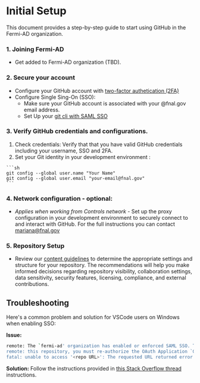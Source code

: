 # Initial Setup

This document provides a step-by-step guide to start using GitHub in the Fermi-AD organization.

###  1. Joining Fermi-AD
- Get added to Fermi-AD organization (TBD).

### 2. Secure your account 
- Configure your  GitHub account with [two-factor authetication (2FA)](https://docs.github.com/en/authentication/securing-your-account-with-two-factor-authentication-2fa/configuring-two-factor-authentication)
- Configure Single Sing-On (SSO):
   - Make sure your GitHub account is associated with your @fnal.gov email address.
   - Set Up your [git cli with SAML SSO](https://docs.github.com/en/enterprise-cloud@latest/authentication/authenticating-with-saml-single-sign-on/about-authentication-with-saml-single-sign-on#authorizing-personal-access-tokens-and-ssh-keys-with-saml-sso)

### 3. Verify GitHub credentials and configurations.
  1. Check credentials: Verify that  that you have valid GitHub credentials including your username, SSO and 2FA.
  2. Set your Git identity in your development environment :

    ```sh
    git config --global user.name "Your Name"
    git config --global user.email "your-email@fnal.gov"
    ```

### 4. Network configuration - optional:
-  _Applies when working from Controls network_ - Set up the proxy configuration in your development environment to securely connect to and interact with GitHub. For the full instructions you can contact mariana@fnal.gov

### 5. Repository Setup
- Review our [content guidelines](./content-guidelines.md) to determine the appropriate settings and structure for your repository. The recommendations will help you make informed decisions regarding repository visibility, collaboration settings, data sensitivity, security features, licensing, compliance, and external contributions.


## Troubleshooting

 Here's a common problem and solution for VSCode users on Windows when enabling SSO:

 **Issue:**
```sh
remote: The `fermi-ad' organization has enabled or enforced SAML SSO. To access
remote: this repository, you must re-authorize the OAuth Application `Git Credential Manager`.
fatal: unable to access '<repo URL>': The requested URL returned error: 403
```
**Solution:** Follow the instructions provided in [this Stack Overflow thread](https://stackoverflow.com/questions/66475833/how-to-re-authorize-the-oauth-application-git-credential-manager) instructions.
